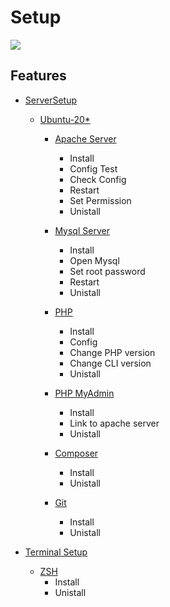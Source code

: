 # Setup

![](https://png.pngtree.com/png-vector/20191101/ourmid/pngtree-gear-and-settings-vector-icon-png-image_1930105.jpg)

## Features

- [ServerSetup](https://github.com/abbackend/setup/blob/main/ServerSetup.md)

	- [Ubuntu-20*](https://github.com/abbackend/setup/blob/main/ServerSetup.md#server-setup-ubuntu-20)

		- [Apache Server](https://github.com/abbackend/setup/blob/main/ServerSetup.md#apache-server)
			- Install
			- Config Test
			- Check Config
			- Restart
			- Set Permission
			- Unistall

		-  [Mysql Server](https://github.com/abbackend/setup/blob/main/ServerSetup.md#mysql-server)
			- Install
			- Open Mysql
			- Set root password
			- Restart
			- Unistall

		-  [PHP](https://github.com/abbackend/setup/blob/main/ServerSetup.md#php)
			-  Install
			- Config
			- Change PHP version
			- Change CLI version
			- Unistall

		-  [PHP MyAdmin](https://github.com/abbackend/setup/blob/main/ServerSetup.md#php-myadmin)
			- Install
			- Link to apache server
			- Unistall

		- [Composer](https://github.com/abbackend/setup/blob/main/ServerSetup.md#composer)
			- Install
			- Unistall

		- [Git](https://github.com/abbackend/setup/blob/main/ServerSetup.md#git)
			- Install
			- Unistall
- [Terminal Setup](https://github.com/abbackend/setup/blob/main/TerminalSetup.md)
	- [ZSH](https://github.com/abbackend/setup/blob/main/TerminalSetup.md#zsh)
		- Install
  		- Unistall
